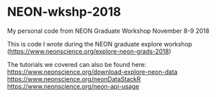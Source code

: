 # NEON-wkshp-2018
My personal code from NEON Graduate Workshop November 8-9 2018

This is code I wrote during the NEON graduate explore workshop (https://www.neonscience.org/explore-neon-grads-2018)  
  
The tutorials we covered can also be found here:  
https://www.neonscience.org/download-explore-neon-data  
https://www.neonscience.org/neonDataStackR  
https://www.neonscience.org/neon-api-usage  
